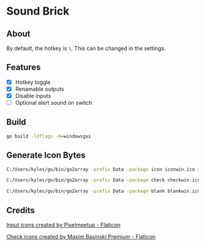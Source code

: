 # Sound Brick

## About

By default, the hotkey is `\`. This can be changed in the settings.

## Features

-   [x] Hotkey toggle
-   [x] Renamable outputs
-   [x] Disable inputs
-   [ ] Optional alert sound on switch

## Build

```sh
go build -ldflags -H=windowsgui
```

## Generate Icon Bytes

```sh
C:/Users/kyles/go/bin/go2array -prefix Data -package icon iconwin.ico icon.png

C:/Users/kyles/go/bin/go2array -prefix Data -package check checkwin.ico check.png

C:/Users/kyles/go/bin/go2array -prefix Data -package blank blankwin.ico blank.png
```

## Credits

<a href="https://www.flaticon.com/free-icons/input" title="input icons">Input
icons created by Pixelmeetup - Flaticon</a>

<a href="https://www.flaticon.com/free-icons/check" title="check icons">Check
icons created by Maxim Basinski Premium - Flaticon</a>
